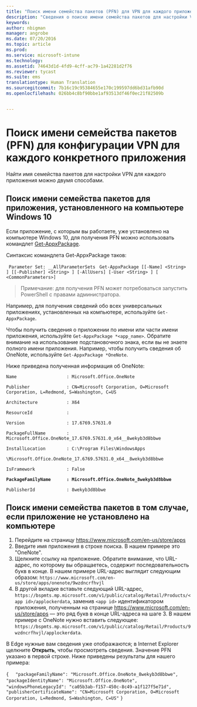 ```yaml
---
title: "Поиск имени семейства пакетов (PFN) для VPN для каждого приложения | Microsoft Intune"
description: "Сведения о поиске имени семейства пакетов для настройки VPN для каждого приложения."
keywords: 
author: nbigman
manager: angrobe
ms.date: 07/20/2016
ms.topic: article
ms.prod: 
ms.service: microsoft-intune
ms.technology: 
ms.assetid: 74643d1d-4fd9-4cff-ac79-1a42281d2f76
ms.reviewer: tycast
ms.suite: ems
translationtype: Human Translation
ms.sourcegitcommit: 7b16c19c95384655e170c199597dd6bd31afb90d
ms.openlocfilehash: 026bb4c8bf90bbe1af93513df46f0ec21f82509b


---
```


# Поиск имени семейства пакетов (PFN) для конфигурации VPN для каждого конкретного приложения

Найти имя семейства пакетов для настройки VPN для каждого приложения можно двумя способами.

## Поиск имени семейства пакетов для приложения, установленного на компьютере Windows 10

Если приложение, с которым вы работаете, уже установлено на компьютере Windows 10, для получения PFN можно использовать командлет [Get-AppxPackage](https://technet.microsoft.com/library/hh856044.aspx).

Синтаксис командлета Get-AppxPackage таков:

` Parameter Set: __AllParameterSets`
` Get-AppxPackage [[-Name] <String> ] [[-Publisher] <String> ] [-AllUsers] [-User <String> ] [ <CommonParameters>]`

> Примечание: для получения PFN может потребоваться запустить PowerShell с правами администратора.

Например, для получения сведений обо всех универсальных приложениях, установленных на компьютере, используйте `Get-AppxPackage`.

Чтобы получить сведения о приложении по имени или части имени приложения, используйте `Get-AppxPackage *<app_name>`. Обратите внимание на использование подстановочного знака, если вы не знаете полного имени приложения. Например, чтобы получить сведения об OneNote, используйте `Get-AppxPackage *OneNote`.


Ниже приведена полученная информация об OneNote:

`Name                   : Microsoft.Office.OneNote`

`Publisher              : CN=Microsoft Corporation, O=Microsoft Corporation, L=Redmond, S=Washington, C=US`

`Architecture           : X64`

`ResourceId             :`

`Version                : 17.6769.57631.0`

`PackageFullName        : Microsoft.Office.OneNote_17.6769.57631.0_x64__8wekyb3d8bbwe`

`InstallLocation        : C:\Program Files\WindowsApps`

`\Microsoft.Office.OneNote_17.6769.57631.0_x64__8wekyb3d8bbwe`

`IsFramework            : False`

**`PackageFamilyName      : Microsoft.Office.OneNote_8wekyb3d8bbwe`**

`PublisherId            : 8wekyb3d8bbwe`



## Поиск имени семейства пакетов в том случае, если приложение не установлено на компьютере

1.  Перейдите на страницу https://www.microsoft.com/en-us/store/apps
2.  Введите имя приложения в строке поиска. В нашем примере это "OneNote".
3.  Щелкните ссылку на приложение. Обратите внимание, что URL-адрес, по которому вы обращаетесь, содержит последовательность букв в конце. В нашем примере URL-адрес выглядит следующим образом:
`https://www.microsoft.com/en-us/store/apps/onenote/9wzdncrfhvjl`
4.  В другой вкладке вставьте следующий URL-адрес, `https://bspmts.mp.microsoft.com/v1/public/catalog/Retail/Products/<app id>/applockerdata`, заменив `<app id>` идентификатором приложения, полученным на странице https://www.microsoft.com/en-us/store/apps — это ряд букв в конце URL-адреса на шаге 3. В нашем примере с OneNote нужно вставить следующее: `https://bspmts.mp.microsoft.com/v1/public/catalog/Retail/Products/9wzdncrfhvjl/applockerdata`.

В Edge нужные вам сведения уже отображаются; в Internet Explorer щелкните **Открыть**, чтобы просмотреть сведения. Значение PFN указано в первой строке. Ниже приведены результаты для нашего примера:


`{`
`  "packageFamilyName": "Microsoft.Office.OneNote_8wekyb3d8bbwe",`
`  "packageIdentityName": "Microsoft.Office.OneNote",`
`  "windowsPhoneLegacyId": "ca05b3ab-f157-450c-8c49-a1f127f5e71d",`
`  "publisherCertificateName": "CN=Microsoft Corporation, O=Microsoft Corporation, L=Redmond, S=Washington, C=US"`
`}`



<!--HONumber=Aug16_HO1-->


